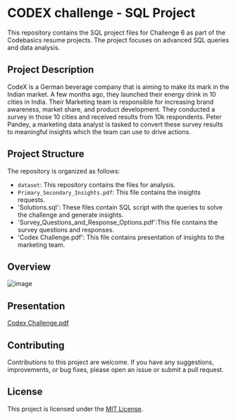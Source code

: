 # CODEX challenge - SQL Project

This repository contains the SQL project files for Challenge 6 as part of the Codebasics resume projects. The project focuses on advanced SQL queries and data analysis.

## Project Description
CodeX is a German beverage company that is aiming to make its mark in the Indian market. A few months ago, they launched their energy drink in 10 cities in India.
Their Marketing team is responsible for increasing brand awareness, market share, and product development. 
They conducted a survey in those 10 cities and received results from 10k respondents. 
Peter Pandey, a marketing data analyst is tasked to convert these survey results to meaningful insights which the team can use to drive actions.

## Project Structure
The repository is organized as follows:
- `dataset`: This repository contains the files for analysis.
- `Primary_Secondary_Insights.pdf`: This file contains the insights requests.
- 'Solutions.sql': These files contain SQL script with the queries to solve the challenge and generate insights.
- 'Survey_Questions_and_Response_Options.pdf':This file contains the survey questions and responses.
- 'Codex Challenge.pdf': This file contains presentation of insights to the marketing team.

## Overview
![image](https://github.com/akikl/SQLprojects/assets/57595385/6fbfcd08-100d-4620-b5d5-b15313c6edee)

  
## Presentation
[Codex Challenge.pdf](https://github.com/akikl/SQLprojects/files/11929771/Codex.Challenge.pdf)

## Contributing
Contributions to this project are welcome. If you have any suggestions, improvements, or bug fixes, please open an issue or submit a pull request.

## License

This project is licensed under the [MIT License](LICENSE).
